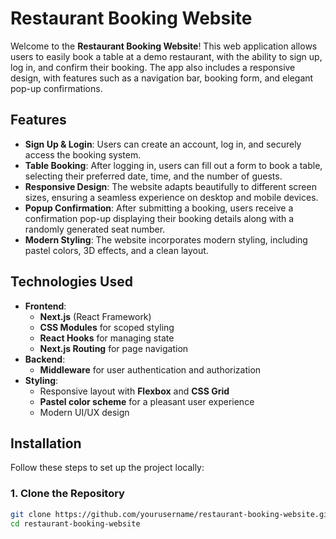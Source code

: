 # Restaurant Booking Website

Welcome to the **Restaurant Booking Website**! This web application allows users to easily book a table at a demo restaurant, with the ability to sign up, log in, and confirm their booking. The app also includes a responsive design, with features such as a navigation bar, booking form, and elegant pop-up confirmations.

## Features

- **Sign Up & Login**: Users can create an account, log in, and securely access the booking system.
- **Table Booking**: After logging in, users can fill out a form to book a table, selecting their preferred date, time, and the number of guests.
- **Responsive Design**: The website adapts beautifully to different screen sizes, ensuring a seamless experience on desktop and mobile devices.
- **Popup Confirmation**: After submitting a booking, users receive a confirmation pop-up displaying their booking details along with a randomly generated seat number.
- **Modern Styling**: The website incorporates modern styling, including pastel colors, 3D effects, and a clean layout.

## Technologies Used

- **Frontend**:
  - **Next.js** (React Framework)
  - **CSS Modules** for scoped styling
  - **React Hooks** for managing state
  - **Next.js Routing** for page navigation
- **Backend**:
  - **Middleware** for user authentication and authorization
- **Styling**:
  - Responsive layout with **Flexbox** and **CSS Grid**
  - **Pastel color scheme** for a pleasant user experience
  - Modern UI/UX design

## Installation

Follow these steps to set up the project locally:

### 1. Clone the Repository

```bash
git clone https://github.com/yourusername/restaurant-booking-website.git
cd restaurant-booking-website

